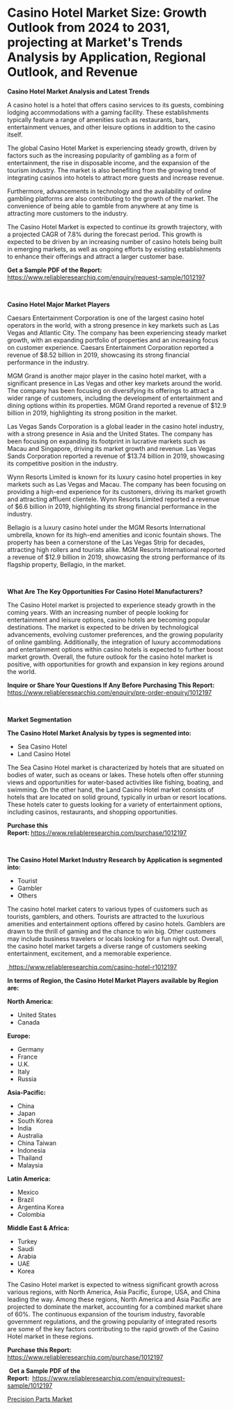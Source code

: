 <p><h1>Casino Hotel Market Size: Growth Outlook from 2024 to 2031, projecting at Market's Trends Analysis by Application, Regional Outlook, and Revenue</h1></p><p><strong>Casino Hotel Market Analysis and Latest Trends</strong></p>
<p><p>A casino hotel is a hotel that offers casino services to its guests, combining lodging accommodations with a gaming facility. These establishments typically feature a range of amenities such as restaurants, bars, entertainment venues, and other leisure options in addition to the casino itself.</p><p>The global Casino Hotel Market is experiencing steady growth, driven by factors such as the increasing popularity of gambling as a form of entertainment, the rise in disposable income, and the expansion of the tourism industry. The market is also benefiting from the growing trend of integrating casinos into hotels to attract more guests and increase revenue.</p><p>Furthermore, advancements in technology and the availability of online gambling platforms are also contributing to the growth of the market. The convenience of being able to gamble from anywhere at any time is attracting more customers to the industry.</p><p>The Casino Hotel Market is expected to continue its growth trajectory, with a projected CAGR of 7.8% during the forecast period. This growth is expected to be driven by an increasing number of casino hotels being built in emerging markets, as well as ongoing efforts by existing establishments to enhance their offerings and attract a larger customer base.</p></p>
<p><strong>Get a Sample PDF of the Report:&nbsp;</strong> <a href="https://www.reliableresearchiq.com/enquiry/request-sample/1012197">https://www.reliableresearchiq.com/enquiry/request-sample/1012197</a></p>
<p>&nbsp;</p>
<p><strong>Casino Hotel Major Market Players</strong></p>
<p><p>Caesars Entertainment Corporation is one of the largest casino hotel operators in the world, with a strong presence in key markets such as Las Vegas and Atlantic City. The company has been experiencing steady market growth, with an expanding portfolio of properties and an increasing focus on customer experience. Caesars Entertainment Corporation reported a revenue of $8.52 billion in 2019, showcasing its strong financial performance in the industry.</p><p>MGM Grand is another major player in the casino hotel market, with a significant presence in Las Vegas and other key markets around the world. The company has been focusing on diversifying its offerings to attract a wider range of customers, including the development of entertainment and dining options within its properties. MGM Grand reported a revenue of $12.9 billion in 2019, highlighting its strong position in the market.</p><p>Las Vegas Sands Corporation is a global leader in the casino hotel industry, with a strong presence in Asia and the United States. The company has been focusing on expanding its footprint in lucrative markets such as Macau and Singapore, driving its market growth and revenue. Las Vegas Sands Corporation reported a revenue of $13.74 billion in 2019, showcasing its competitive position in the industry.</p><p>Wynn Resorts Limited is known for its luxury casino hotel properties in key markets such as Las Vegas and Macau. The company has been focusing on providing a high-end experience for its customers, driving its market growth and attracting affluent clientele. Wynn Resorts Limited reported a revenue of $6.6 billion in 2019, highlighting its strong financial performance in the industry.</p><p>Bellagio is a luxury casino hotel under the MGM Resorts International umbrella, known for its high-end amenities and iconic fountain shows. The property has been a cornerstone of the Las Vegas Strip for decades, attracting high rollers and tourists alike. MGM Resorts International reported a revenue of $12.9 billion in 2019, showcasing the strong performance of its flagship property, Bellagio, in the market.</p></p>
<p>&nbsp;</p>
<p><strong>What Are The Key Opportunities For Casino Hotel Manufacturers?</strong></p>
<p><p>The Casino Hotel market is projected to experience steady growth in the coming years. With an increasing number of people looking for entertainment and leisure options, casino hotels are becoming popular destinations. The market is expected to be driven by technological advancements, evolving customer preferences, and the growing popularity of online gambling. Additionally, the integration of luxury accommodations and entertainment options within casino hotels is expected to further boost market growth. Overall, the future outlook for the casino hotel market is positive, with opportunities for growth and expansion in key regions around the world.</p></p>
<p><strong>Inquire or Share Your Questions If Any Before Purchasing This Report:</strong> <a href="https://www.reliableresearchiq.com/enquiry/pre-order-enquiry/1012197">https://www.reliableresearchiq.com/enquiry/pre-order-enquiry/1012197</a></p>
<p>&nbsp;</p>
<p><strong>Market Segmentation</strong></p>
<p><strong>The Casino Hotel Market Analysis by types is segmented into:</strong></p>
<p><ul><li>Sea Casino Hotel</li><li>Land Casino Hotel</li></ul></p>
<p><p>The Sea Casino Hotel market is characterized by hotels that are situated on bodies of water, such as oceans or lakes. These hotels often offer stunning views and opportunities for water-based activities like fishing, boating, and swimming. On the other hand, the Land Casino Hotel market consists of hotels that are located on solid ground, typically in urban or resort locations. These hotels cater to guests looking for a variety of entertainment options, including casinos, restaurants, and shopping opportunities.</p></p>
<p><strong>Purchase this Report:&nbsp;</strong><a href="https://www.reliableresearchiq.com/purchase/1012197">https://www.reliableresearchiq.com/purchase/1012197</a></p>
<p>&nbsp;</p>
<p><strong>The Casino Hotel Market Industry Research by Application is segmented into:</strong></p>
<p><ul><li>Tourist</li><li>Gambler</li><li>Others</li></ul></p>
<p><p>The casino hotel market caters to various types of customers such as tourists, gamblers, and others. Tourists are attracted to the luxurious amenities and entertainment options offered by casino hotels. Gamblers are drawn to the thrill of gaming and the chance to win big. Other customers may include business travelers or locals looking for a fun night out. Overall, the casino hotel market targets a diverse range of customers seeking entertainment, excitement, and a memorable experience.</p></p>
<p><a href="https://www.reliableresearchiq.com/casino-hotel-r1012197">&nbsp;https://www.reliableresearchiq.com/casino-hotel-r1012197</a></p>
<p><strong>In terms of Region, the Casino Hotel Market Players available by Region are:</strong></p>
<p>
    <p> <strong> North America: </strong>
        <ul>
            <li>United States</li>
            <li>Canada</li>
        </ul>
        </p> 
    <p> <strong> Europe: </strong>
        <ul>
            <li>Germany</li>
            <li>France</li>
            <li>U.K.</li>
            <li>Italy</li>
            <li>Russia</li>
        </ul>
        </p> 
    <p> <strong> Asia-Pacific: </strong>
        <ul>
            <li>China</li>
            <li>Japan</li>
            <li>South Korea</li>
            <li>India</li>
            <li>Australia</li>
            <li>China Taiwan</li>
            <li>Indonesia</li>
            <li>Thailand</li>
            <li>Malaysia</li>
        </ul>
        </p> 
    <p> <strong> Latin America: </strong>
        <ul>
            <li>Mexico</li>
            <li>Brazil</li>
            <li>Argentina Korea</li>
            <li>Colombia</li>
        </ul>
        </p> 
    <p> <strong> Middle East & Africa: </strong>
        <ul>
            <li>Turkey</li>
            <li>Saudi</li>
            <li>Arabia</li>
            <li>UAE</li>
            <li>Korea</li>
        </ul>
    </p>
    </p>
<p><p>The Casino Hotel market is expected to witness significant growth across various regions, with North America, Asia Pacific, Europe, USA, and China leading the way. Among these regions, North America and Asia Pacific are projected to dominate the market, accounting for a combined market share of 60%. The continuous expansion of the tourism industry, favorable government regulations, and the growing popularity of integrated resorts are some of the key factors contributing to the rapid growth of the Casino Hotel market in these regions.</p></p>
<p><strong>Purchase this Report: </strong><a href="https://www.reliableresearchiq.com/purchase/1012197">https://www.reliableresearchiq.com/purchase/1012197</a></p>
<p>&nbsp;<strong>Get a Sample PDF of the Report:&nbsp;&nbsp;</strong><a href="https://www.reliableresearchiq.com/enquiry/request-sample/1012197">https://www.reliableresearchiq.com/enquiry/request-sample/1012197</a></p>
<p><strong></strong></p>
<p><p><a href="https://github.com/rontaybrewer02024/Market-Research-Report-List-1/blob/main/precision-parts-market.md">Precision Parts Market</a></p></p>